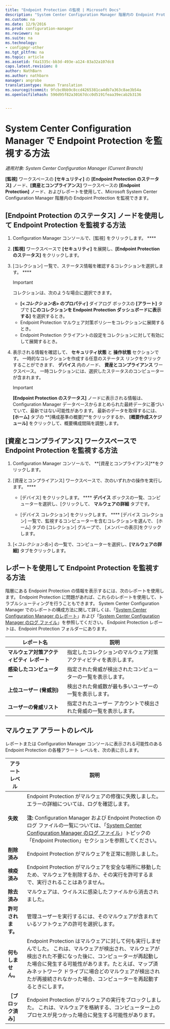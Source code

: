 ```yaml
---
title: "Endpoint Protection の監視 | Microsoft Docs"
description: "System Center Configuration Manager 階層内の Endpoint Protection を監視する方法を説明します。"
ms.custom: na
ms.date: 12/9/2016
ms.prod: configuration-manager
ms.reviewer: na
ms.suite: na
ms.technology:
- configmgr-other
ms.tgt_pltfrm: na
ms.topic: article
ms.assetid: f4a1335c-bb3d-493e-a124-83a32a107dc8
caps.latest.revision: 8
author: NathBarn
ms.author: nathbarn
manager: angrobe
translationtype: Human Translation
ms.sourcegitcommit: 9fcbc0bb9c8ccd4265381ca4db7a363c8ae3b54a
ms.openlocfilehash: 590d95f82a30167dcc0d5191feaa39ecab2b3136


---
```

# <a name="how-to-monitor-endpoint-protection-in-system-center-configuration-manager"></a>System Center Configuration Manager で Endpoint Protection を監視する方法

*適用対象: System Center Configuration Manager (Current Branch)*

**[監視]** ワークスペースの **[セキュリティ]** の **[Endpoint Protection のステータス]** ノード、**[資産とコンプライアンス]** ワークスペースの **[Endpoint Protection]** ノード、およびレポートを使用して、Microsoft System Center Configuration Manager 階層内の Endpoint Protection を監視できます。  

##  <a name="a-namebkmk1a-how-to-monitor-endpoint-protection-by-using-the-endpoint-protection-status-node"></a><a name="BKMK_1"></a> [Endpoint Protection のステータス] ノードを使用して Endpoint Protection を監視する方法  

1.  Configuration Manager コンソールで、[監視] をクリックします。 ****  

2.  **[監視]** ワークスペースで **[セキュリティ]** を展開し、**[Endpoint Protection のステータス]** をクリックします。  

3.  [コレクション] 一覧で、ステータス情報を確認するコレクションを選択します。 ****  

    > [!IMPORTANT]  
    >  コレクションは、次のような場合に選択できます。  
    >   
    >  -   **[<*コレクション名*\> のプロパティ]** ダイアログ ボックスの **[アラート]** タブで **[このコレクションを Endpoint Protection ダッシュボードに表示する]** を選択するとき。  
    > -   Endpoint Protection マルウェア対策ポリシーをコレクションに展開するとき。  
    > -   Endpoint Protection クライアントの設定をコレクションに対して有効にして展開するとき。  

4.  表示される情報を確認して、 **セキュリティ状態** と **操作状態** セクションです。 一時的なコレクションを作成する任意のステータス リンクをクリックすることができます、 **デバイス** 内のノード、 **資産とコンプライアンス** ワークスペース。 一時コレクションには、選択したステータスのコンピューターが含まれます。  

    > [!IMPORTANT]  
    >  **[Endpoint Protection のステータス]** ノードに表示される情報は、Configuration Manager データベースからまとめられた最終データに基づいていて、最新ではない可能性があります。 最新のデータを取得するには、 **[ホーム]** タブの **[構成基準の概要]**をクリックするか、 **[概要作成スケジュール]** をクリックして、概要構成間隔を調整します。  

##  <a name="a-namebkmk2a-how-to-monitor-endpoint-protection-in-the-assets-and-compliance-workspace"></a><a name="BKMK_2"></a> [資産とコンプライアンス] ワークスペースで Endpoint Protection を監視する方法  

1.  Configuration Manager コンソールで、 **[資産とコンプライアンス]**をクリックします。  

2.  [資産とコンプライアンス] ワークスペースで、次のいずれかの操作を実行します。 ****  

    -   [デバイス] をクリックします。 **** **デバイス** ボックスの一覧、コンピューターを選択し、[クリックして、 **マルウェアの詳細** タブです。  

    -   [デバイス コレクション] をクリックします。 ****  [デバイス コレクション] 一覧で、監視するコンピューターを含むコレクションを選んで、 [ホーム] タブの [コレクション] グループで、 [メンバーの表示]をクリックします。  

3.  [<*コレクション名*\>] の一覧で、コンピューターを選択し、**[マルウェアの詳細]** タブをクリックします。  

##  <a name="a-namebkmk3a-how-to-monitor-endpoint-protection-by-using-reports"></a><a name="BKMK_3"></a> レポートを使用して Endpoint Protection を監視する方法  
 階層にある Endpoint Protection の情報を表示するには、次のレポートを使用します。 Endpoint Protection に問題があれば、これらのレポートを使用して、トラブルシューティングを行うこともできます。 System Center Configuration Manager でのレポートの構成方法に関して詳しくは、「[System Center Configuration Manager のレポート](../../core/servers/manage/reporting.md)」および「[System Center Configuration Manager のログ ファイル](../../core/plan-design/hierarchy/log-files.md)」を参照してください。 Endpoint Protection レポートは、Endpoint Protection フォルダーにあります。  

|レポート名|説明|  
|-----------------|-----------------|  
|**マルウェア対策アクティビティ レポート**|指定したコレクションのマルウェア対策アクティビティを表示します。|  
|**感染したコンピューター**|指定された脅威が検出されたコンピューターの一覧を表示します。|  
|**上位ユーザー (脅威別)**|検出された脅威数が最も多いユーザーの一覧を表示します。|  
|**ユーザーの脅威リスト**|指定されたユーザー アカウントで検出された脅威の一覧を表示します。|  

## <a name="malware-alert-levels"></a>マルウェア アラートのレベル  
 レポートまたは Configuration Manager コンソールに表示される可能性のある Endpoint Protection の各種アラート レベルを、次の表に示します。  

|アラート レベル|説明|  
|-----------------|-----------------|  
|**失敗**|Endpoint Protection がマルウェアの修復に失敗しました。 エラーの詳細については、ログを確認します。<br /><br /> **注:** Configuration Manager および Endpoint Protection のログ ファイルの一覧については、「[System Center Configuration Manager のログ ファイル](../../core/plan-design/hierarchy/log-files.md)」トピックの「Endpoint Protection」セクションを参照してください。|  
|**削除済み**|Endpoint Protection がマルウェアを正常に削除しました。|  
|**検疫済み**|Endpoint Protection がマルウェアを安全な場所に移動したため、マルウェアを削除するか、その実行を許可するまで、実行されることはありません。|  
|**除去済み**|マルウェアは、ウイルスに感染したファイルから消去されました。|  
|**許可されます。**|管理ユーザーを実行するには、そのマルウェアが含まれているソフトウェアの許可を選択します。|  
|**何もしません。**|Endpoint Protection はマルウェアに対して何も実行しませんでした。 これは、マルウェアが検出され、マルウェアが検出された不要になった後に、コンピューターが再起動した場合に発生する可能性があります。たとえば、マップ済みネットワーク ドライブに場合どのマルウェアが検出されたが再接続されなかった場合、コンピューターを再起動するときにします。|  
|**［ブロック済み］**|Endpoint Protection がマルウェアの実行をブロックしました。 これは、マルウェアを格納する、コンピューター上のプロセスが見つかった場合に発生する可能性があります。|



<!--HONumber=Dec16_HO3-->


